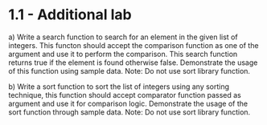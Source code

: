 # 1.1 - Additional lab 

a) Write a search function to search for an element in the given list of integers. This
functon should accept the comparison function as one of the argument and use it to 
perform the comparison. This search function returns true if the element is found 
otherwise false. Demonstrate the usage of this function using sample data.
Note: Do not use sort library function.

b) Write a sort function to sort the list of integers using any sorting technique, 
this function should accept comparator function passed as argument and use it for comparison
logic. Demonstrate the usage of the sort function through sample data. 
Note: Do not use sort library function.